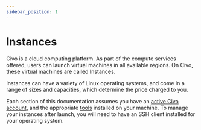 ```yaml
---
sidebar_position: 1
---
```


# Instances

Civo is a cloud computing platform. As part of the compute services offered, users can launch virtual machines in all available regions. On Civo, these virtual machines are called Instances.

Instances can have a variety of Linux operating systems, and come in a range of sizes and capacities, which determine the price charged to you.

Each section of this documentation assumes you have an [active Civo account](../Account/signing_up.md), and the appropriate [tools](../Overview//tools_overview.md) installed on your machine. To manage your instances after launch, you will need to have an SSH client installed for your operating system.